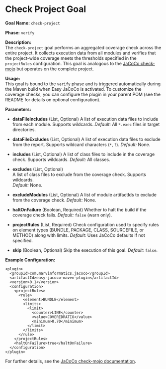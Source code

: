 # Check Project Goal

**Goal Name:** `check-project`

**Phase:** `verify`

**Description:**  
The `check-project` goal performs an aggregated coverage check across the entire project. It collects execution data from all modules and verifies that the project-wide coverage meets the thresholds specified in the `projectRules` configuration. This goal is analogous to the [JaCoCo check-mojo](https://www.eclemma.org/jacoco/trunk/doc/check-mojo.html) but operates on the complete project.

**Usage:**  
This goal is bound to the `verify` phase and is triggered automatically during the Maven build when Easy JaCoCo is activated. To customize the coverage checks, you can configure the plugin in your parent POM (see the README for details on optional configuration).

**Parameters:**

- **dataFileIncludes** (List, Optional)
  A list of execution data files to include from each module. Supports wildcards.
  *Default:* All `*.exec` files in target directories.

- **dataFileExcludes** (List, Optional)
  A list of execution data files to exclude from the report. Supports wildcard characters (`*`, `?`).
  *Default:* None.

- **includes** (List, Optional)
  A list of class files to include in the coverage check. Supports wildcards.
  *Default:* All classes.

- **excludes** (List, Optional)  
  A list of class files to exclude from the coverage check. Supports wildcards.  
  *Default:* None.

- **excludeModules** (List, Optional)
  A list of module artifactIds to exclude from the coverage check.
  *Default:* None.

- **haltOnFailure** (Boolean, Required)
  Whether to halt the build if the coverage check fails.
  *Default:* `false` (warn only).

- **projectRules** (List, Required)
  Check configuration used to specify rules on element types (BUNDLE, PACKAGE, CLASS, SOURCEFILE, or METHOD) along with limits.
  *Default:* Uses JaCoCo defaults if not specified.

- **skip** (Boolean, Optional)
  Skip the execution of this goal.
  *Default:* `false`.

**Example Configuration:**

```
<plugin>
  <groupId>com.marvinformatics.jacoco</groupId>
  <artifactId>easy-jacoco-maven-plugin</artifactId>
  <version>0.1</version>
  <configuration>
    <projectRules>
      <rule>
        <element>BUNDLE</element>
        <limits>
          <limit>
            <counter>LINE</counter>
            <value>COVEREDRATIO</value>
            <minimum>0.70</minimum>
          </limit>
        </limits>
      </rule>
    </projectRules>
    <haltOnFailure>true</haltOnFailure>
  </configuration>
</plugin>
```

For further details, see the [JaCoCo check-mojo documentation](https://www.eclemma.org/jacoco/trunk/doc/check-mojo.html).
